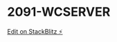 # 2091-WCSERVER

[Edit on StackBlitz ⚡️](https://stackblitz.com/edit/2091-prelims-lab-activities-rrs)